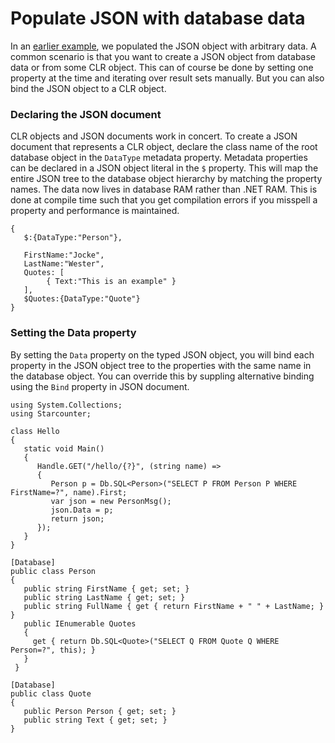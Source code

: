 # Populate JSON with database data

In an [earlier example](json-by-example.md), we populated the JSON object with arbitrary data. A common scenario is that you want to create a JSON object from database data or from some CLR object. This can of course be done by setting one property at the time and iterating over result sets manually. But you can also bind the JSON object to a CLR object.

### Declaring the JSON document

CLR objects and JSON documents work in concert. To create a JSON document that represents a CLR object, declare the class name of the root database object in the `DataType` metadata property. Metadata properties can be declared in a JSON object literal in the `$` property. This will map the entire JSON tree to the database object hierarchy by matching the property names. The data now lives in database RAM rather than .NET RAM. This is done at compile time such that you get compilation errors if you misspell a property and performance is maintained.



```
{
   $:{DataType:"Person"},

   FirstName:"Jocke",
   LastName:"Wester",
   Quotes: [
        { Text:"This is an example" }
   ],
   $Quotes:{DataType:"Quote"}
}
```

### Setting the Data property

By setting the `Data` property on the typed JSON object, you will bind each property in the JSON object tree to the properties with the same name in the database object. You can override this by suppling alternative binding using the `Bind` property in JSON document.



```
using System.Collections;
using Starcounter;

class Hello
{
   static void Main()
   {
      Handle.GET("/hello/{?}", (string name) =>
      {
         Person p = Db.SQL<Person>("SELECT P FROM Person P WHERE FirstName=?", name).First;
         var json = new PersonMsg();
         json.Data = p;
         return json;
      });         
   }
}

[Database]
public class Person
{
   public string FirstName { get; set; }
   public string LastName { get; set; }
   public string FullName { get { return FirstName + " " + LastName; } }
   public IEnumerable Quotes
   {
     get { return Db.SQL<Quote>("SELECT Q FROM Quote Q WHERE Person=?", this); }
   }
 }

[Database]
public class Quote
{
   public Person Person { get; set; }
   public string Text { get; set; }
}
```

